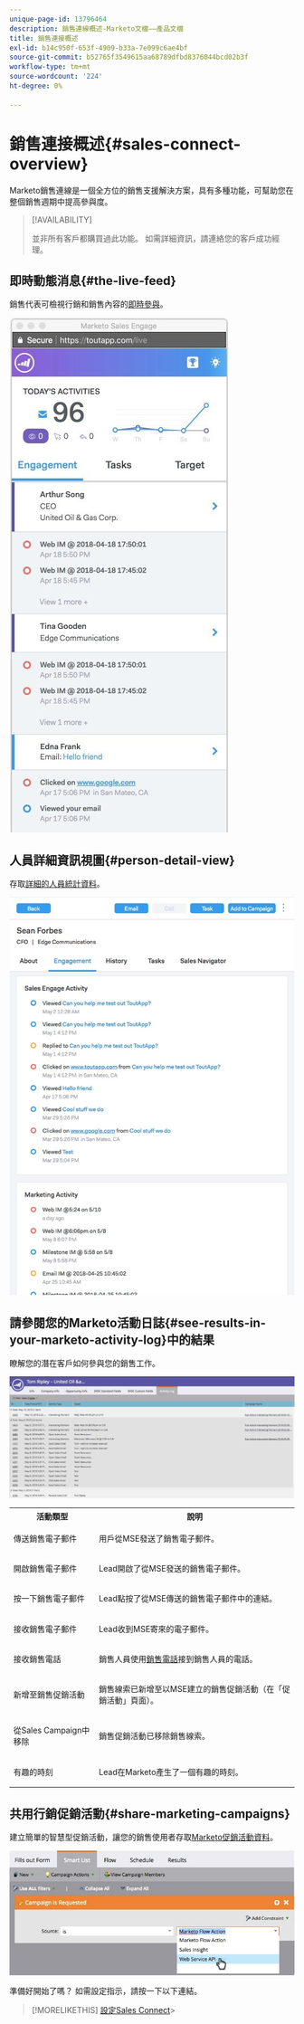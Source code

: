 ```yaml
---
unique-page-id: 13796464
description: 銷售連線概述-Marketo文檔——產品文檔
title: 銷售連接概述
exl-id: b14c950f-653f-4909-b33a-7e099c6ae4bf
source-git-commit: b52765f3549615aa68789dfbd8376044bcd02b3f
workflow-type: tm+mt
source-wordcount: '224'
ht-degree: 0%

---
```


# 銷售連接概述{#sales-connect-overview}

Marketo銷售連線是一個全方位的銷售支援解決方案，具有多種功能，可幫助您在整個銷售週期中提高參與度。

>[!AVAILABILITY]
>
>並非所有客戶都購買過此功能。 如需詳細資訊，請連絡您的客戶成功經理。

## 即時動態消息{#the-live-feed}

銷售代表可檢視行銷和銷售內容的[即時參與](/help/marketo/product-docs/marketo-sales-connect/email/the-live-feed/live-feed-overview.md)。

![](assets/engagement.jpg)

## 人員詳細資訊視圖{#person-detail-view}

存取[詳細的人員統計資料](/help/marketo/product-docs/marketo-sales-connect/people/person-detail-view.md)。

![](assets/2018-05-11-at-3.28-pm.jpg)

## 請參閱您的Marketo活動日誌{#see-results-in-your-marketo-activity-log}中的結果

瞭解您的潛在客戶如何參與您的銷售工作。

![](assets/2018-05-11-at-3.30-pm.jpg)

<table> 
 <tbody> 
  <tr> 
   <th>活動類型</th> 
   <th>說明</th> 
  </tr> 
  <tr> 
   <td><p>傳送銷售電子郵件</p></td> 
   <td><p>用戶從MSE發送了銷售電子郵件。</p></td> 
  </tr> 
  <tr> 
   <td><p>開啟銷售電子郵件</p></td> 
   <td><p>Lead開啟了從MSE發送的銷售電子郵件。</p></td> 
  </tr> 
  <tr> 
   <td><p>按一下銷售電子郵件</p></td> 
   <td><p>Lead點按了從MSE傳送的銷售電子郵件中的連結。</p></td> 
  </tr> 
  <tr> 
   <td colspan="1"><p>接收銷售電子郵件</p></td> 
   <td colspan="1"><p>Lead收到MSE寄來的電子郵件。</p></td> 
  </tr> 
  <tr> 
   <td colspan="1"><p>接收銷售電話</p></td> 
   <td colspan="1"><p>銷售人員使用<a href="/help/marketo/product-docs/marketo-sales-connect/phone/sales-phone-overview.md" rel="nofollow">銷售電話</a>接到銷售人員的電話。</p></td> 
  </tr> 
  <tr> 
   <td colspan="1"><p>新增至銷售促銷活動</p></td> 
   <td colspan="1"><p>銷售線索已新增至以MSE建立的銷售促銷活動（在「促銷活動」頁面）。</p></td> 
  </tr> 
  <tr> 
   <td colspan="1"><p>從Sales Campaign中移除</p></td> 
   <td colspan="1"><p>銷售促銷活動已移除銷售線索。</p></td> 
  </tr> 
  <tr> 
   <td colspan="1"><p>有趣的時刻</p></td> 
   <td colspan="1"><p>Lead在Marketo產生了一個有趣的時刻。</p></td> 
  </tr> 
 </tbody> 
</table>

## 共用行銷促銷活動{#share-marketing-campaigns}

建立簡單的智慧型促銷活動，讓您的銷售使用者存取[Marketo促銷活動資料](/help/marketo/product-docs/marketo-sales-connect/marketo/make-a-campaign-visible-to-sales-connect-users.md)。

![](assets/campaign-is-requested.jpg)

準備好開始了嗎？ 如需設定指示，請按一下以下連結。

>[!MORELIKETHIS]
[設定Sales Connect](/help/marketo/product-docs/marketo-sales-connect/getting-started/set-up-sales-connect.md)>
>
